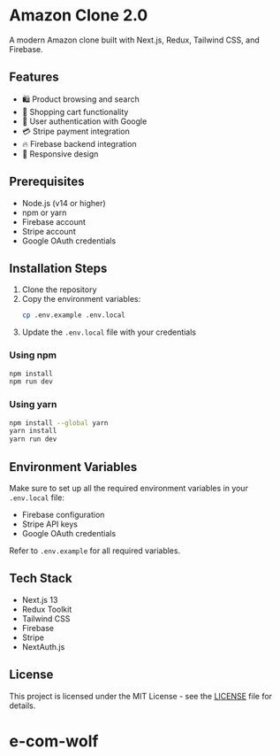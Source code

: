 # Amazon Clone 2.0

A modern Amazon clone built with Next.js, Redux, Tailwind CSS, and Firebase.

## Features

- 🛍️ Product browsing and search
- 🛒 Shopping cart functionality
- 👤 User authentication with Google
- 💳 Stripe payment integration
- 🔥 Firebase backend integration
- 📱 Responsive design

## Prerequisites

- Node.js (v14 or higher)
- npm or yarn
- Firebase account
- Stripe account
- Google OAuth credentials

## Installation Steps

1. Clone the repository
2. Copy the environment variables:
   ```bash
   cp .env.example .env.local
   ```
3. Update the `.env.local` file with your credentials

### Using npm
```bash
npm install
npm run dev
```

### Using yarn
```bash
npm install --global yarn
yarn install
yarn run dev
```

## Environment Variables

Make sure to set up all the required environment variables in your `.env.local` file:

- Firebase configuration
- Stripe API keys
- Google OAuth credentials

Refer to `.env.example` for all required variables.

## Tech Stack

- Next.js 13
- Redux Toolkit
- Tailwind CSS
- Firebase
- Stripe
- NextAuth.js

## License

This project is licensed under the MIT License - see the [LICENSE](LICENSE) file for details.
# e-com-wolf
